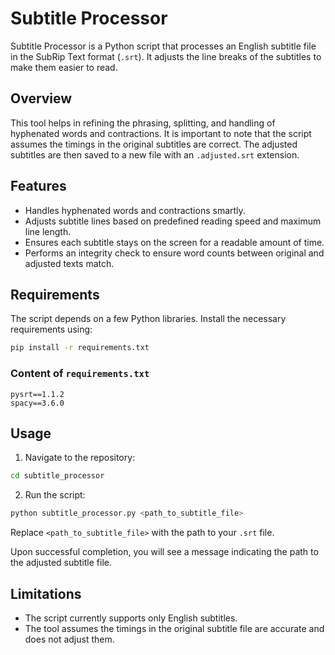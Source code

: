 # Subtitle Processor

Subtitle Processor is a Python script that processes an English subtitle file in the SubRip Text format (`.srt`). It adjusts the line breaks of the subtitles to make them easier to read. 


## Overview

This tool helps in refining the phrasing, splitting, and handling of hyphenated words and contractions. It is important to note that the script assumes the timings in the original subtitles are correct. The adjusted subtitles are then saved to a new file with an `.adjusted.srt` extension.

## Features

- Handles hyphenated words and contractions smartly.
- Adjusts subtitle lines based on predefined reading speed and maximum line length.
- Ensures each subtitle stays on the screen for a readable amount of time.
- Performs an integrity check to ensure word counts between original and adjusted texts match.

## Requirements

The script depends on a few Python libraries. Install the necessary requirements using:

```bash
pip install -r requirements.txt
```

### Content of `requirements.txt`

```
pysrt==1.1.2
spacy==3.6.0
```

## Usage

1. Navigate to the repository:

```bash
cd subtitle_processor
```

2. Run the script:

```bash
python subtitle_processor.py <path_to_subtitle_file>
```

Replace `<path_to_subtitle_file>` with the path to your `.srt` file.

Upon successful completion, you will see a message indicating the path to the adjusted subtitle file.

## Limitations

- The script currently supports only English subtitles.
- The tool assumes the timings in the original subtitle file are accurate and does not adjust them.
